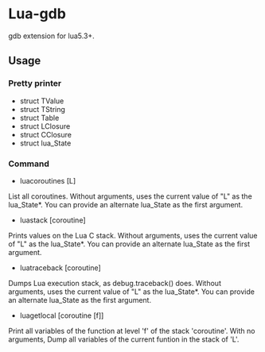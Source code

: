 # Lua-gdb
gdb extension for lua5.3+.

## Usage

### Pretty printer

* struct TValue
* struct TString
* struct Table
* struct LClosure
* struct CClosure
* struct lua_State

### Command
* luacoroutines [L]

List all coroutines. Without arguments, uses the current value of "L" as the lua_State*. You can provide an alternate lua_State as the first argument.


* luastack [coroutine]

Prints values on the Lua C stack. Without arguments, uses the current value of "L" as the lua_State*. You can provide an alternate lua_State as the first argument.

* luatraceback  [coroutine]

Dumps Lua execution stack, as debug.traceback() does. Without arguments, uses the current value of "L" as the lua_State*.  You can provide an alternate lua_State as the first argument.  

* luagetlocal [coroutine [f]]

Print all variables of the function at level 'f' of the stack 'coroutine'. With no arguments, Dump all variables of the current funtion in the stack of 'L'.
